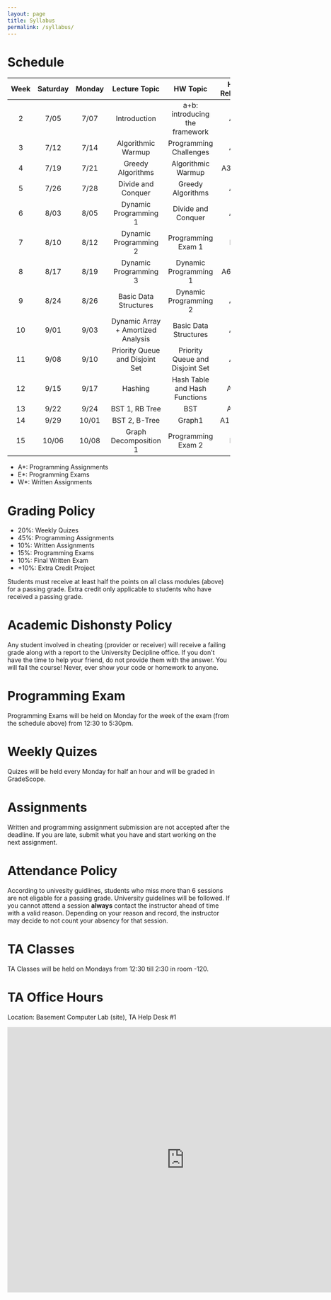 ```yaml
---
layout: page
title: Syllabus
permalink: /syllabus/
---
```


# Schedule

|Week|Saturday|Monday |    Lecture Topic                  | HW Topic                       |HW Release|   TA1    |    TA2     |Occasion|
|:--:|:------:|:-----:|:---------------------------------:|:------------------------------:|:------:|:----------:|:----------:|--------|
| 2  |  7/05  |  7/07 | Introduction                      | a+b: introducing the framework | A1     |  Mirzajani | X | |
| 3  |  7/12  |  7/14 | Algorithmic Warmup                | Programming  Challenges        | A2     |  Sheikhi   | Y | |
| 4  |  7/19  |  7/21 | Greedy Algorithms                 | Algorithmic Warmup             | A3, W1 |  Hosseini  | Namazi| |
| 5  |  7/26  |  7/28 | Divide and Conquer                | Greedy Algorithms              | A4     |  Zeynolabedin | Rostamkhani | Saturaday Off|
| 6  |  8/03  |  8/05 | Dynamic Programming 1             | Divide and Conquer             | A5     | Lotfollahi | Nazarzadeh | |
| 7  |  8/10  |  8/12 | Dynamic Programming 2             | Programming Exam 1             | E1     |  Mirzajani | X   | |
| 8  |  8/17  |  8/19 | Dynamic Programming 3             | Dynamic Programming 1          | A6, W2 |  Sheikhi   | Y  | |
| 9  |  8/24  |  8/26 | Basic Data Structures             | Dynamic Programming 2          | A7     |  Hosseini | Namazi     | |
| 10 |  9/01  |  9/03 | Dynamic Array + Amortized Analysis| Basic Data Structures          | A8     |  Zeynolabedin | Rostamkhani     | |
| 11 |  9/08  |  9/10 | Priority Queue and Disjoint Set   | Priority Queue and Disjoint Set| A9     | Lotfollahi | Nazarzadeh  | |
| 12 |  9/15  |  9/17 | Hashing                           | Hash Table and Hash Functions  | A10    |  Mirzajani | X  | |
| 13 |  9/22  |  9/24 | BST 1, RB Tree                    | BST                            | A11    |  Sheikhi   | Y    | |
| 14 |  9/29  | 10/01 | BST 2, B-Tree                     | Graph1                         | A12,W3 |  Hosseini | Namazi | |
| 15 | 10/06  | 10/08 | Graph Decomposition 1             | Programming Exam 2             | E2     |  Zeynolabedin | Rostamkhani    | |

  * A*: Programming Assignments
  * E*: Programming Exams
  * W*: Written Assignments

# Grading Policy
  * 20%: Weekly Quizes
  * 45%: Programming Assignments
  * 10%: Written Assignments
  * 15%: Programming Exams
  * 10%: Final Written Exam
  * +10%: Extra Credit Project

Students must receive at least half the points on all class modules (above) for a passing grade. Extra credit only applicable to students who have received a passing grade. 

# Academic Dishonsty Policy
Any student involved in cheating (provider or receiver) will receive a failing grade along with a report to the University Decipline office. If you don't have the time to help your friend, do not provide them with the answer. You will fail the course! Never, ever show your code or homework to anyone. 

# Programming Exam
Programming Exams will be held on Monday for the week of the exam (from the schedule above) from 12:30 to 5:30pm.

# Weekly Quizes
Quizes will be held every Monday for half an hour and will be graded in GradeScope. 

# Assignments
Written and programming assignment submission are not accepted after the deadline. If you are late, submit what you have and start working on the next assignment.

# Attendance Policy
According to univesity guidlines, students who miss more than 6 sessions are not eligable for a passing grade. University guidelines will be followed. If you cannot attend a session **always** contact the instructor ahead of time with a valid reason. Depending on your reason and record, the instructor may decide to not count your absency for that session.

# TA Classes
TA Classes will be held on Mondays from 12:30 till 2:30 in room -120.

# TA Office Hours
Location: Basement Computer Lab (site), TA Help Desk #1

<iframe src="https://calendar.google.com/calendar/embed?height=600&amp;wkst=7&amp;bgcolor=%2333B679&amp;ctz=Asia%2FTehran&amp;src=NXBlZzdzYms0ZXFpZXFqZjdlanJiMXFqa2dAZ3JvdXAuY2FsZW5kYXIuZ29vZ2xlLmNvbQ&amp;color=%237986CB&amp;mode=WEEK" style="border-width:0" width="800" height="600" frameborder="0" scrolling="no"></iframe>